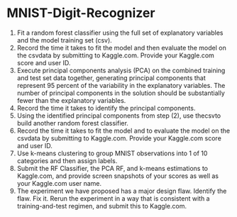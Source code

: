 # MNIST-Digit-Recognizer
1. Fit a random forest classifier using the full set of explanatory variables and the model training set (csv).
2. Record the time it takes to fit the model and then evaluate the model on the csvdata by submitting to Kaggle.com. Provide your Kaggle.com score and user ID.
3. Execute principal components analysis (PCA) on the combined training and test set data together, generating principal components that represent 95 percent of the variability in the explanatory variables. The number of principal components in the solution should be substantially fewer than the explanatory variables.
4. Record the time it takes to identify the principal components.
5. Using the identified principal components from step (2), use thecsvto build another random forest classifier.
6. Record the time it takes to fit the model and to evaluate the model on the csvdata by submitting to Kaggle.com. Provide your Kaggle.com score and user ID.
7. Use k-means clustering to group MNIST observations into 1 of 10 categories and then assign labels.
8. Submit the RF Classifier, the PCA RF, and k-means estimations to Kaggle.com, and provide screen snapshots of your scores as well as your Kaggle.com user name.
9. The experiment we have proposed has a major design flaw. Identify the flaw. Fix it. Rerun the experiment in a way that is consistent with a training-and-test regimen, and submit this to Kaggle.com. 
